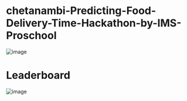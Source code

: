 # chetanambi-Predicting-Food-Delivery-Time-Hackathon-by-IMS-Proschool
![image](https://user-images.githubusercontent.com/37707687/70584771-28da9e00-1be8-11ea-975b-496f4dba3e5a.png)

# Leaderboard
![image](https://user-images.githubusercontent.com/37707687/70585595-aef7e400-1bea-11ea-9fb6-5d4ea84b17c8.png)
